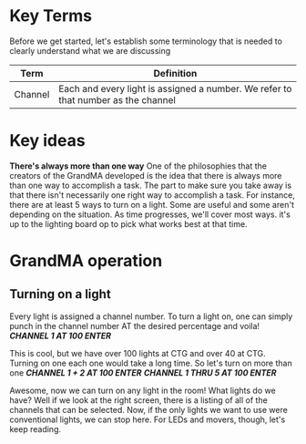 <!-- TITLE: 202 - GrandMA is your friend (Part 1) -->
<!-- SUBTITLE: At CT, we use the GrandMA lighting console as the primary desk to control lights -->

# Key Terms
Before we get started, let's establish some terminology that is needed to clearly understand what we are discussing

| Term | Definition |
| --- | --- |
| Channel | Each and every light is assigned a number. We refer to that number as the channel |

# Key ideas
**There's always more than one way**
One of the philosophies that the creators of the GrandMA developed is the idea that there is always more than one way to accomplish a task. The part to make sure you take away is that there isn't necessarily one right way to accomplish a task. For instance, there are at least 5 ways to turn on a light. Some are useful and some aren't depending on the situation. As time progresses, we'll cover most ways. it's up to the lighting board op to pick what works best at that time.

# GrandMA operation
## Turning on a light
Every light is assigned a channel number. To turn a light on, one can simply punch in the channel number AT the desired percentage and voila!
***CHANNEL 1 AT 100 ENTER***

This is cool, but we have over 100 lights at CTG and over 40 at CTG. Turning on one each one would take a long time. So let's turn on more than one
***CHANNEL 1 + 2 AT 100 ENTER***
***CHANNEL 1 THRU 5 AT 100 ENTER***

Awesome, now we can turn on any light in the room! What lights do we have? Well if we look at the right screen, there is a listing of all of the channels that can be selected.
Now, if the only lights we want to use were conventional lights, we can stop here. For LEDs and movers, though, let's keep reading.

